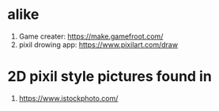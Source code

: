 # alike
1. Game creater: https://make.gamefroot.com/
2. pixil drowing app: https://www.pixilart.com/draw

# 2D pixil style pictures found in 
1. https://www.istockphoto.com/

